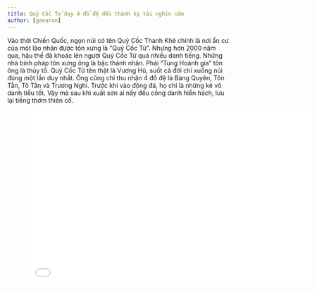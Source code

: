 ```yaml
---
title: Quỷ Cốc Tử dạy 4 đồ đệ đều thành kỳ tài nghìn năm
author: [gaearon]
---
```


Vào thời Chiến Quốc, ngọn núi có tên Quỷ Cốc Thanh Khê chính là nơi ẩn cư của một lão nhân được tôn xưng là “Quỷ Cốc Tử”. Nhưng hơn 2000 năm qua, hậu thế đã khoác lên người Quỷ Cốc Tử quá nhiều danh tiếng. Những nhà binh pháp tôn xưng ông là bậc thánh nhân. Phái “Tung Hoành gia” tôn ông là thủy tổ. Quỷ Cốc Tử tên thật là Vương Hủ, suốt cả đời chỉ xuống núi đúng một lần duy nhất. Ông cũng chỉ thu nhận 4 đồ đệ là Bàng Quyên, Tôn Tẫn, Tô Tần và Trương Nghi. Trước khi vào động đá, họ chỉ là những kẻ vô danh tiểu tốt. Vậy mà sau khi xuất sơn ai nấy đều công danh hiển hách, lưu lại tiếng thơm thiên cổ. 

<figure><iframe width="650" height="400" src="//www.youtube-nocookie.com/embed/ltotZLH_YKU" frameborder="0" allowfullscreen></iframe></figure>
